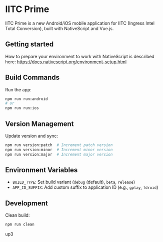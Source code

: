 # IITC Prime

IITC Prime is a new Android/iOS mobile application for IITC (Ingress Intel Total Conversion), built with NativeScript and Vue.js.

## Getting started

How to prepare your environment to work with NativeScript is described here: https://docs.nativescript.org/environment-setup.html

## Build Commands

Run the app:
```bash
npm run run:android
# or
npm run run:ios
```

## Version Management

Update version and sync:
```bash
npm run version:patch  # Increment patch version
npm run version:minor  # Increment minor version
npm run version:major  # Increment major version
```

## Environment Variables

- `BUILD_TYPE`: Set build variant (`debug` (default), `beta`, `release`)
- `APP_ID_SUFFIX`: Add custom suffix to application ID (e.g., `gplay`, `fdroid`)

## Development

Clean build:
```bash
npm run clean
```
up3
